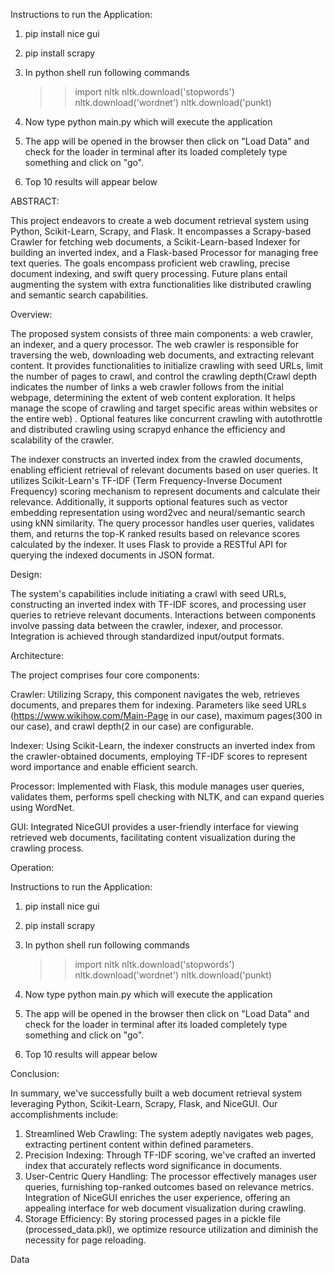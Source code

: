 Instructions to run the Application:

1. pip install nice gui

2. pip install scrapy

3. In python shell run following commands
    >>import nltk
    >>nltk.download('stopwords')
    >>nltk.download('wordnet')
    >>nltk.download('punkt)

4. Now type python main.py which will execute the application

5. The app will be opened in the browser then click on "Load Data" and check for the loader in terminal after its loaded completely type something and click on "go".

6. Top 10 results will appear below


ABSTRACT:

This project endeavors to create a web document retrieval system using Python, Scikit-Learn, Scrapy, and Flask. It encompasses a Scrapy-based Crawler for fetching web documents, a Scikit-Learn-based Indexer for building an inverted index, and a Flask-based Processor for managing free text queries. The goals encompass proficient web crawling, precise document indexing, and swift query processing. Future plans entail augmenting the system with extra functionalities like distributed crawling and semantic search capabilities.


Overview:

The proposed system consists of three main components: a web crawler, an indexer, and a query processor.
The web crawler is responsible for traversing the web, downloading web documents, and extracting relevant content. It provides functionalities to initialize crawling with seed URLs, limit the number of pages to crawl, and control the crawling depth(Crawl depth indicates the number of links a web crawler follows from the initial webpage, determining the extent of web content exploration. It helps manage the scope of crawling and target specific areas within websites or the entire web) . Optional features like concurrent crawling with autothrottle and distributed crawling using scrapyd enhance the efficiency and scalability of the crawler.

The indexer constructs an inverted index from the crawled documents, enabling efficient retrieval of relevant documents based on user queries. It utilizes Scikit-Learn's TF-IDF (Term Frequency-Inverse Document Frequency) scoring mechanism to represent documents and calculate their relevance. Additionally, it supports optional features such as vector embedding representation using word2vec and neural/semantic search using kNN similarity.
The query processor handles user queries, validates them, and returns the top-K ranked results based on relevance scores calculated by the indexer. It uses Flask to provide a RESTful API for querying the indexed documents in JSON format.



Design:

The system's capabilities include initiating a crawl with seed URLs, constructing an inverted index with TF-IDF scores, and processing user queries to retrieve relevant documents. Interactions between components involve passing data between the crawler, indexer, and processor. Integration is achieved through standardized input/output formats.


Architecture:

The project comprises four core components:

Crawler: Utilizing Scrapy, this component navigates the web, retrieves documents, and prepares them for indexing. Parameters like seed URLs (https://www.wikihow.com/Main-Page  in our case), maximum pages(300 in our case), and crawl depth(2 in our case) are configurable.

Indexer: Using Scikit-Learn, the indexer constructs an inverted index from the crawler-obtained documents, employing TF-IDF scores to represent word importance and enable efficient search.

Processor: Implemented with Flask, this module manages user queries, validates them, performs spell checking with NLTK, and can expand queries using WordNet.

GUI: Integrated NiceGUI provides a user-friendly interface for viewing retrieved web documents, facilitating content visualization during the crawling process.


Operation:

Instructions to run the Application:

1. pip install nice gui

2. pip install scrapy

3. In python shell run following commands
    >>import nltk
    >>nltk.download('stopwords')
    >>nltk.download('wordnet')
    >>nltk.download('punkt)

4. Now type python main.py which will execute the application

5. The app will be opened in the browser then click on "Load Data" and check for the loader in terminal after its loaded completely type something and click on "go".

6. Top 10 results will appear below


Conclusion:

In summary, we've successfully built a web document retrieval system leveraging Python, Scikit-Learn, Scrapy, Flask, and NiceGUI. Our accomplishments include:

1. Streamlined Web Crawling: The system adeptly navigates web pages, extracting pertinent content within defined parameters.
2. Precision Indexing: Through TF-IDF scoring, we've crafted an inverted index that accurately reflects word significance in documents.
3. User-Centric Query Handling: The processor effectively manages user queries, furnishing top-ranked outcomes based on relevance metrics. Integration of NiceGUI enriches the user experience, offering an appealing interface for web document visualization during crawling.
4. Storage Efficiency: By storing processed pages in a pickle file (processed_data.pkl), we optimize resource utilization and diminish the necessity for page reloading.


Data







